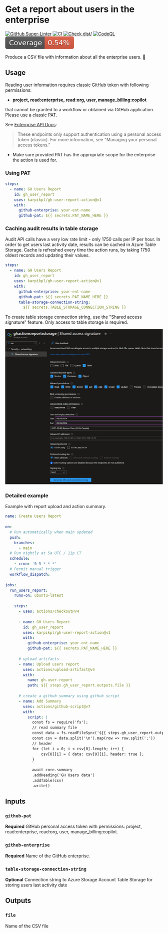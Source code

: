 # Get a report about users in the enterprise

[![GitHub Super-Linter](https://github.com/karpikpl/gh-user-report-action/actions/workflows/linter.yml/badge.svg)](https://github.com/super-linter/super-linter)
![CI](https://github.com/karpikpl/gh-user-report-action/actions/workflows/ci.yml/badge.svg)
[![Check dist/](https://github.com/karpikpl/gh-user-report-action/actions/workflows/check-dist.yml/badge.svg)](https://github.com/karpikpl/gh-user-report-action/actions/workflows/check-dist.yml)
[![CodeQL](https://github.com/karpikpl/gh-user-report-action/actions/workflows/codeql-analysis.yml/badge.svg)](https://github.com/karpikpl/gh-user-report-action/actions/workflows/codeql-analysis.yml)
[![Coverage](./badges/coverage.svg)](./badges/coverage.svg)

Produce a CSV file with information about all the enterprise users. :rocket:

## Usage

Reading user information requires classic GitHub token with following
permissions:

- **project, read:enterprise, read:org, user, manage_billing:copilot**

that cannot be granted to a workflow or obtained via GitHub application. Please
use a classic PAT.

See
[Enterprise API Docs](https://docs.github.com/en/enterprise-cloud@latest/rest/enterprise-admin?apiVersion=2022-11-28):

> These endpoints only support authentication using a personal access token
> (classic). For more information, see "Managing your personal access tokens."

- Make sure provided PAT has the appropriate scope for the enterprise the action
  is used for.

### Using PAT

```yaml
steps:
  - name: GH Users Report
    id: gh_user_report
    uses: karpikpl/gh-user-report-action@v1
    with:
      github-enterprise: your-ent-name
      github-pat: ${{ secrets.PAT_NAME_HERE }}
```

### Caching audit results in table storage

Audit API calls have a very low rate limit - only 1750 calls per IP per hour. In
order to get users last activity date, results can be cached in Azure Table
Storage. Cache is refreshed every time the action runs, by taking 1750 oldest
records and updating their values.

```yaml
steps:
  - name: GH Users Report
    id: gh_user_report
    uses: karpikpl/gh-user-report-action@v1
    with:
      github-enterprise: your-ent-name
      github-pat: ${{ secrets.PAT_NAME_HERE }}
      table-storage-connection-string:
        ${{ secrets.TABLE_STORAGE_CONNECTION_STRING }}
```

To create table storage connection string, use the "Shared access signature"
feature. Only access to table storage is required.

![Shared access signature](./img/sas.png)

### Detailed example

Example with report upload and action summary.

```yml
name: Create Users Report

on:
  # Run automatically when main updated
  push:
    branches:
      - main
  # Run nightly at 5a UTC / 11p CT
  schedule:
    - cron: '0 5 * * *'
  # Permit manual trigger
  workflow_dispatch:

jobs:
  run_users_report:
    runs-on: ubuntu-latest

    steps:
      - uses: actions/checkout@v4

      - name: GH Users Report
        id: gh_user_report
        uses: karpikpl/gh-user-report-action@v1
        with:
          github-enterprise: your-ent-name
          github-pat: ${{ secrets.PAT_NAME_HERE }}

      # upload artifacts
      - name: Upload users report
        uses: actions/upload-artifact@v4
        with:
          name: gh-user-report
          path: ${{ steps.gh_user_report.outputs.file }}

      # create a github summary using github script
      - name: Add Summary
        uses: actions/github-script@v7
        with:
          script: |
            const fs = require('fs');
            // read summary file
            const data = fs.readFileSync('${{ steps.gh_user_report.outputs.file }}', 'utf8');
            const csv = data.split('\n').map(row => row.split(';'))
            // header
            for (let i = 0; i < csv[0].length; i++) {
                csv[0][i] = { data: csv[0][i], header: true };
            }

            await core.summary
            .addHeading('GH Users data')
            .addTable(csv)
            .write()
```

## Inputs

### `github-pat`

**Required** GitHub personal access token with permissions: project,
read:enterprise, read:org, user, manage_billing:copilot.

### `github-enterprise`

**Required** Name of the GitHub enterprise.

### `table-storage-connection-string`

**Optional** Connection string to Azure Storage Account Table Storage for
storing users last activity date

## Outputs

### `file`

Name of the CSV file
